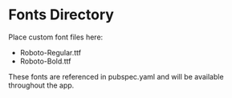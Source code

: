 # Fonts Directory

Place custom font files here:

- Roboto-Regular.ttf
- Roboto-Bold.ttf

These fonts are referenced in pubspec.yaml and will be available throughout the app.